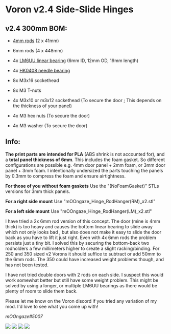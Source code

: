 # Voron v2.4 Side-Slide Hinges

## v2.4 300mm BOM:
- [4mm rods](https://www.aliexpress.com/item/32297671032.html?spm=2114.13010708.0.0.3a994c4dbA1iDS) (2 x 41mm)
- 6mm rods (4 x 448mm) 
- 4x [LM6UU linear bearing](https://www.aliexpress.com/item/32815449673.html?spm=a2g0s.8937460.0.0.12852e0eL5v9BS) (6mm ID, 12mm OD, 19mm length) 
- 4x [HK0408 needle bearing](https://www.aliexpress.com/item/4000273016481.html?spm=2114.13010708.0.0.3a994c4dbA1iDS)

- 8x M3x16 sockethead
- 8x M3 T-nuts
- 4x M3x10 or m3x12 sockethead (To secure the door ; This depends on the thickness of your panel)
- 4x M3 hex nuts (To secure the door)
- 4x M3 washer (To secure the door)

## Info:

**The print parts are intended for PLA** (ABS shrink is not accounted for), and a **total panel thickness of 6mm**. This includes the foam gasket.
So different configurations are possible e.g. 4mm door panel + 2mm foam, or 3mm door panel + 3mm foam.
I intentionally undersized the parts touching the panels by 0.3mm to compress the foam and ensure airtightness.

**For those of you without foam gaskets** Use the "(NoFoamGasket)" STLs versions for 3mm thick panels.

**For a right side mount** Use "mOOngaze_Hinge_RodHanger(RM)_x2.stl" 

**For a left side mount** Use "mOOngaze_Hinge_RodHanger(LM)_x2.stl" 

I have tried a 2x 6mm rod version of this concept. 
The door (mine is 4mm thick) is too heavy and causes the bottom linear bearing to slide away which not only looks bad , but also does not make it easy to slide the door back as you have to lift it just right.
Even with 4x 6mm rods the problem persists just a tiny bit. 
I solved this by securing the bottom-back two rodholders a few millimeters higher to create a slight racking/binding.
For 250 and 350 sized v2 Vorons it should suffice to subtract or add 50mm to the 6mm rods. The 350 could have increased weight problems though, and has not been tested.

I have not tried double doors with 2 rods on each side. 
I suspect this would work somewhat better but still have some weight problem. 
This might be solved by using a longer, or multiple LM6UU bearings as there would be plenty of room to slide them back.

Please let me know on the Voron discord if you tried any variation of my mod. I'd love to see what you come up with!

_mOOngaze#5007_

![](https://github.com/moongaze/v2.4_Hinge_mod/blob/main/Photos/CADview_02.jpg)
![](https://github.com/moongaze/v2.4_Hinge_mod/blob/main/Photos/mOOngaze_Hinge_Closed.jpg)
![](https://github.com/moongaze/v2.4_Hinge_mod/blob/main/Photos/mOOngaze_Hinge_Open.jpg)
![](https://github.com/moongaze/v2.4_Hinge_mod/blob/main/Photos/mOOngaze_Hinge_Parked.jpg)



